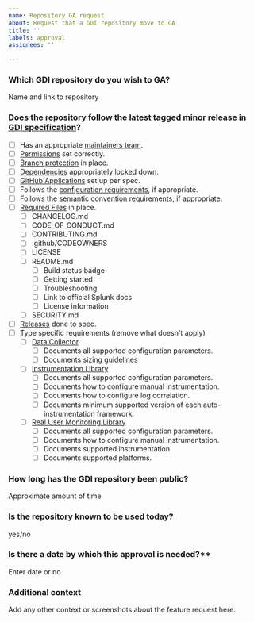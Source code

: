 ```yaml
---
name: Repository GA request
about: Request that a GDI repository move to GA
title: ''
labels: approval
assignees: ''

---
```


### Which GDI repository do you wish to GA?

Name and link to repository

### Does the repository follow the latest tagged minor release in [GDI specification](https://github.com/signalfx/gdi-specification/blob/v1.3.0/specification/repository.md)?

- [ ] Has an appropriate [maintainers team](https://github.com/signalfx/gdi-specification/blob/v1.3.0/specification/repository.md#teams).
- [ ] [Permissions](https://github.com/signalfx/gdi-specification/blob/v1.3.0/specification/repository.md#permissions) set correctly.
- [ ] [Branch protection](https://github.com/signalfx/gdi-specification/blob/v1.3.0/specification/repository.md#branch-protection) in place.
- [ ] [Dependencies](https://github.com/signalfx/gdi-specification/blob/v1.3.0/specification/repository.md#dependencies) appropriately locked down.
- [ ] [GitHub Applications](https://github.com/signalfx/gdi-specification/blob/v1.3.0/specification/repository.md#github-applications) set up per spec. 
- [ ] Follows the [configuration requirements](https://github.com/signalfx/gdi-specification/blob/v1.3.0/specification/configuration.md), if appropriate.
- [ ] Follows the [semantic convention requirements](https://github.com/signalfx/gdi-specification/blob/v1.3.0/specification/semantic_conventions.md), if appropriate.
- [ ] [Required Files](https://github.com/signalfx/gdi-specification/blob/v1.3.0/specification/repository.md#required-files) in place.
  - [ ] CHANGELOG.md
  - [ ] CODE_OF_CONDUCT.md
  - [ ] CONTRIBUTING.md
  - [ ] .github/CODEOWNERS
  - [ ] LICENSE
  - [ ] README.md
    - [ ] Build status badge
    - [ ] Getting started
    - [ ] Troubleshooting
    - [ ] Link to official Splunk docs
    - [ ] License information
  - [ ] SECURITY.md
- [ ] [Releases](https://github.com/signalfx/gdi-specification/blob/v1.3.0/specification/repository.md#github-releases) done to spec.
- [ ] Type specific requirements (remove what doesn't apply)
  - [ ] [Data Collector](https://github.com/signalfx/gdi-specification/blob/v1.3.0/specification/repository.md#data-collector)
    - [ ] Documents all supported configuration parameters.
    - [ ] Documents sizing guidelines
  - [ ] [Instrumentation Library](https://github.com/signalfx/gdi-specification/blob/v1.3.0/specification/repository.md#instrumentation-libraries)
    - [ ] Documents all supported configuration parameters.
    - [ ] Documents how to configure manual instrumentation.
    - [ ] Documents how to configure log correlation.
    - [ ] Documents minimum supported version of each auto-instrumentation framework.
  - [ ] [Real User Monitoring Library](https://github.com/signalfx/gdi-specification/blob/v1.3.0/specification/repository.md#real-user-monitoring-libraries)
    - [ ] Documents all supported configuration parameters.
    - [ ] Documents how to configure manual instrumentation.
    - [ ] Documents supported instrumentation.
    - [ ] Documents supported platforms.

### How long has the GDI repository been public?

Approximate amount of time

### Is the repository known to be used today?

yes/no

### Is there a date by which this approval is needed?**

Enter date or no

### Additional context

Add any other context or screenshots about the feature request here.
